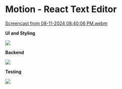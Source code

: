 # Motion - React Text Editor

[Screencast from 08-11-2024 08:40:06 PM.webm](https://github.com/user-attachments/assets/52b59105-3251-4307-98b0-7db358ff62ef)

**UI and Styling**

![](https://skillicons.dev/icons?i=react,typescript)

**Backend**

![](https://skillicons.dev/icons?i=supabase)



**Testing**

![](https://skillicons.dev/icons?i=vitest)
